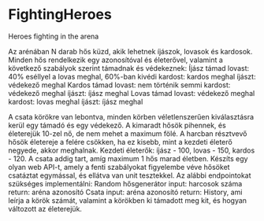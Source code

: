 # FightingHeroes
 Heroes fighting in the arena

Az arénában N darab hős küzd, akik lehetnek íjászok, lovasok és kardosok. Minden hős rendelkezik egy azonosítóval és életerővel, valamint a következő szabályok szerint támadnak és védekeznek:
Íjász támad 
lovast: 40% eséllyel a lovas meghal, 60%-ban kivédi
kardost: kardos meghal 
íjászt: védekező meghal
Kardos támad 
lovast: nem történik semmi
kardost: védekező meghal 
íjászt: íjász meghal
Lovas támad
lovast: védekező meghal
kardost: lovas meghal 
íjászt: íjász meghal

A csata körökre van lebontva, minden körben véletlenszerűen kiválasztásra kerül egy támadó és egy védekező. A kimaradt hősök pihennek, és életerejük 10-zel nő, de nem mehet a maximum fölé.
A harcban résztvevő hősök életereje a felére csökken, ha ez kisebb, mint a kezdeti életerő negyede, akkor meghalnak. Kezdeti életerők: íjász - 100, lovas - 150, kardos - 120.
A csata addig tart, amíg maximum 1 hős marad életben.
Készíts egy olyan web API-t, amely a fenti szabályokat figyelembe véve hősöket csatáztat egymással, és ellátva van unit tesztekkel. Az alábbi endpointokat szükséges implementálni:
Random hősgenerátor
input: harcosok száma
return: aréna azonosító
Csata
input: aréna azonosító
return: History, ami leírja a körök számát, valamint a körökben ki támadott meg kit, és hogyan változott az életerejük.
